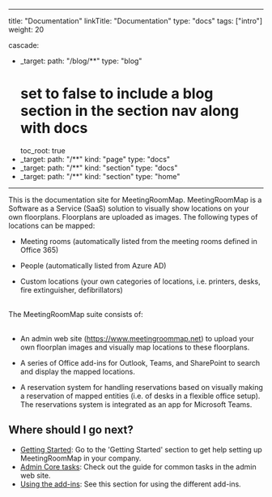 
---
title: "Documentation"
linkTitle: "Documentation"
type: "docs"
tags: ["intro"]
weight: 20

cascade:
- _target:
    path: "/blog/**"
  type: "blog"
  # set to false to include a blog section in the section nav along with docs
  toc_root: true
- _target:
    path: "/**"
    kind: "page"
  type: "docs"
- _target:
    path: "/**"
    kind: "section"
  type: "docs"
- _target:
    path: "/**"
    kind: "section"
  type: "home"
---

This is the documentation site for MeetingRoomMap. MeetingRoomMap is a Software as a Service (SaaS) solution to visually show locations on your own floorplans. Floorplans are uploaded as images. The following types of locations can be mapped:

* Meeting rooms (automatically listed from the meeting rooms defined in Office 365)

* People (automatically listed from Azure AD)

* Custom locations (your own categories of locations, i.e. printers, desks, fire extinguisher,
defibrillators)

</br>
The MeetingRoomMap suite consists of: </br></br>

* An admin web site (https://www.meetingroommap.net) to upload your own floorplan images and visually map locations to these floorplans.

* A series of Office add-ins for Outlook, Teams, and SharePoint to search and display the mapped locations.

* A reservation system for handling reservations based on visually making a reservation of mapped entities (i.e. of desks in a flexible office setup). The reservations system is integrated as an app for Microsoft Teams.


## Where should I go next?

* [Getting Started](/getting-started/): Go to the 'Getting Started' section to get help setting up MeetingRoomMap in your company.
* [Admin Core tasks](/tasks/): Check out the guide for common tasks in the admin web site.
* [Using the add-ins](/addins/): See this section for using the different add-ins.



